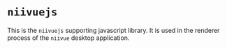 # `niivuejs`

This is the `niivuejs` supporting javascript library. It is used in the renderer process of the `niivue` desktop application.